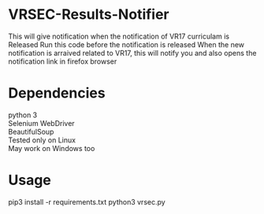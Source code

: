 # VRSEC-Results-Notifier
This will give notification when the notification of VR17 curriculam is Released
Run this code before the notification is released
When the new notification is arraived related to VR17, this will notify you and also opens the notification link in firefox browser

# Dependencies

python 3\
Selenium WebDriver \
BeautifulSoup\
Tested only on Linux\
May work on Windows too

# Usage
pip3 install -r requirements.txt
python3 vrsec.py
